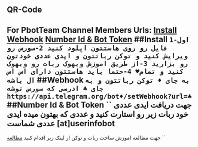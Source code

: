 ## QR-Code
For PbotTeam Channel Members
Urls:
[Install](https://github.com/PBotTeam/QR-Code#install)
[Webhook](https://github.com/PBotTeam/QR-Code#Webhook)
[Number Id & Bot Token](https://github.com/PBotTeam/QR-Code#number-id--bot-token)
##Install
``
1-اول فایل رو روی هاستتون اپلود کنید
2-سورس رو ویرایش کنید و توکن رباتتون و ایدی عددی خودتون رو بزارید
3-از طریق اموزش وبهوک ربات رو وبهوک کنید و تمام♥
4-حتما باید هاستتون دارای اس اس ال باشه
``
##Webhook
``
به جای
♦
توکن رباتتون
و به جای
♣
ادرسی که سورس توشه
https://api.telegram.org/bot♦/setWebhook?url=♣
``
##Number Id & Bot Token
``
جهت دریافت ایدی عددی خود ربات زیر رو استارت کنید و عددی که بهتون میده ایدی عددی شماست
[at]userinfobot
------------------------------------------
جهت مطالعه اموزش ساخت ربات و توکن از لینک زیر اقدام کنید
[مطالعه](https://t.me/PvCreators/7)
``
